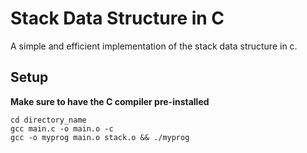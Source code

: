 # Stack Data Structure in C

A simple and efficient implementation of the stack data structure in c.

## Setup

**Make sure to have the C compiler pre-installed**

```
cd directory_name
gcc main.c -o main.o -c
gcc -o myprog main.o stack.o && ./myprog
```
